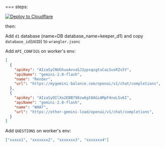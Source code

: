 ===
steps:

[![Deploy to Cloudflare](https://deploy.workers.cloudflare.com/button)](https://deploy.workers.cloudflare.com/?url=https://github.com/lll9p/keep-alive)

then:


Add `d1` database (name=DB database_name=keeper_d1) and copy `database_id`(`UUID`) to `wrangler.jsonc`

Add `API_CONFIGS` on worker's env:

```json
[
  {
    "apiKey": "AIzaSyCNUGhuoAvvaSJ2ypsqzgtuCaLSusRZs5Y",
    "apiName": "gemini-2.0-flash",
    "name": "Render",
    "url": "https://mygemini-balance.com/openai/v1/chat/completions",
  },
  {
    "apiKey": "AIzaSyDIlXo2EBB798zw6gt8AGiAMpF4noLSv6I",
    "apiName": "gemini-2.0-flash",
    "name": "WHAT",
    "url": "https://other-gemini-load/openai/v1/chat/completions",
  }
]
```


Add `QUESTIONS` on worker's env:

```json
["xxxxx1", "xxxxxxx2", "xxxxxxx3", "xxxxxxx4"]
```
